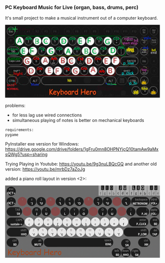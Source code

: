 ### PC Keyboard Music for Live (organ, bass, drums, perc)
It's small project to make a musical instrument out of a computer keyboard.

![Alt text](data/background.png?raw=true "Preview")

problems:
  - for less lag use wired connections
  - simultaneous playing of notes is better on mechanical keyboards
```
requirements:
pygame
```
PyInstaller exe version for Windows:
https://drive.google.com/drive/folders/1gFru0mn8OHPNYjcQ10tamAw9aMxsQWg5?usp=sharing

Trying Playing in Youtube:
https://youtu.be/9g3nuLBQcGQ
and another old version:
https://youtu.be/mrbDz7aZoJg


added a piano roll layout in version <2>:

![Alt text](data/background2.png?raw=true "Preview")

